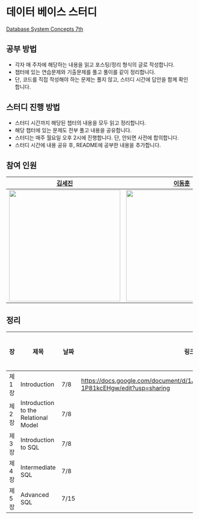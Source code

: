 # 데이터 베이스 스터디

[Database System Concepts 7th](https://www.db-book.com)

## 공부 방법

- 각자 매 주차에 해당하는 내용을 읽고 포스팅/정리 형식의 글로 작성합니다.
- 챕터에 있는 연습문제와 기출문제를 풀고 풀이를 같이 정리합니다.
- 단, 코드를 직접 작성해야 하는 문제는 풀지 않고, 스터디 시간에 답안을 함께 확인합니다.
  
## 스터디 진행 방법

- 스터디 시간까지 해당된 챕터의 내용을 모두 읽고 정리합니다.
- 해당 챕터에 있는 문제도 전부 풀고 내용을 공유합니다.
- 스터디는 매주 월요일 오후 2시에 진행합니다. 단, 안되면 사전에 합의합니다.
- 스터디 시간에 내용 공유 후, README에 공부한 내용을 추가합니다.

## 참여 인원

|[김세진](https://github.com/plutosejin)|[이동훈](https://github.com/ldh019)|
|---|---|
|<img src="김세진링크보내라" width= 300px />|<img src="https://avatars.githubusercontent.com/u/62137001?v=4" width= 300px/>|

## 정리

| 장   | 제목                                  | 날짜 | 링크(세진) | 링크(동훈) | 
| ---- | ------------------------------------- | ---- | ---- | ---- |
| 제1장 | Introduction                          | 7/8 | https://docs.google.com/document/d/1JUbXP5vphUiFMq9MNoJL9WzblCca1Qj6-1P81kcEHgw/edit?usp=sharing | |
| 제2장 | Introduction to the Relational Model  | 7/8 |  | | 
| 제3장 | Introduction to SQL                   | 7/8 |  | |
| 제4장 | Intermediate SQL                      | 7/8 |  | |
| 제5장 | Advanced SQL                          | 7/15 |  | |
